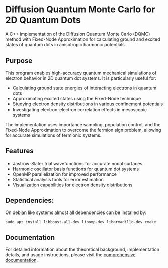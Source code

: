 # Diffusion Quantum Monte Carlo for 2D Quantum Dots

A C++ implementation of the Diffusion Quantum Monte Carlo (DQMC) method with Fixed-Node Approximation for calculating ground and excited states of quantum dots in anisotropic harmonic potentials.

## Purpose

This program enables high-accuracy quantum mechanical simulations of electron behavior in 2D quantum dot systems. It is particularly useful for:

- Calculating ground state energies of interacting electrons in quantum dots
- Approximating excited states using the Fixed-Node technique
- Studying electron density distributions in various confinement potentials
- Investigating electron-electron correlation effects in mesoscopic systems

The implementation uses importance sampling, population control, and the Fixed-Node Approximation to overcome the fermion sign problem, allowing for accurate simulations of fermionic systems.

## Features

- Jastrow-Slater trial wavefunctions for accurate nodal surfaces
- Harmonic oscillator basis functions for quantum dot systems
- OpenMP parallelization for improved performance
- Statistical analysis tools for error estimation
- Visualization capabilities for electron density distributions

## Dependencies:

On debian like systems almost all dependencies can be installed by:

```
sudo apt install libboost-all-dev libomp-dev libarmadillo-dev cmake
```

## Documentation

For detailed information about the theoretical background, implementation details, and usage instructions, please visit the [comprehensive documentation](https://orlowskiwojtek.github.io/DiffusionQuantumDots/).
